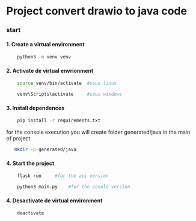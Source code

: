 # Project convert drawio to java code 

### start

#### 1. Create a virtual environment
```bash
    python3 -m venv venv
```

#### 2. Activate de virtual envrionment
```bash
    source venv/bin/activate  #sous linux

    venv\Scripts\activate     #sous windows
```

#### 3. Install dependences
```bash
    pip install -r requirements.txt 
```


for the console execution you will create folder generated/java in the main of project
```bash
   mkdir -p generated/java
```

#### 4. Start the project
```bash
    flask run     #for the api version

    python3 main.py    #for the cosole version
```

#### 4. Desactivate de virtual environment
```bash
    deactivate
```

